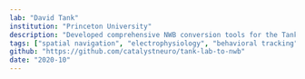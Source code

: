 ```yaml
---
lab: "David Tank"
institution: "Princeton University"
description: "Developed comprehensive NWB conversion tools for the Tank lab's behavioral and electrophysiology datasets. Created a custom NWB extension (ndx-tank-metadata) for storing experiment-specific metadata including maze configurations and rig parameters. The conversion pipeline integrates Neuropixels recordings with VirMen behavioral data, including detailed trial structure, behavioral metrics, and synchronized TTL events. The tools support extensive metadata handling and include specialized visualization widgets for behavioral analysis."
tags: ["spatial navigation", "electrophysiology", "behavioral tracking", "neural computation"]
github: "https://github.com/catalystneuro/tank-lab-to-nwb"
date: "2020-10"
---
```

